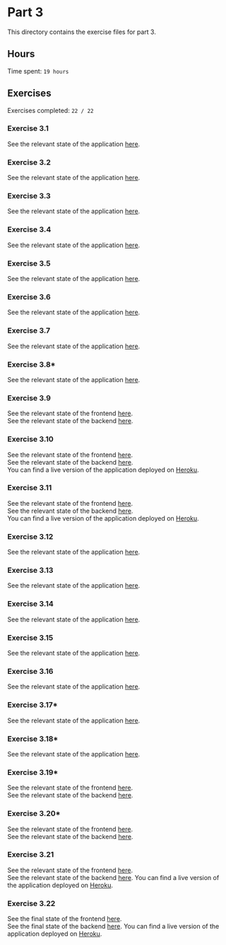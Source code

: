 # Part 3

This directory contains the exercise files for part 3.

## Hours

Time spent: `19 hours`

## Exercises

Exercises completed: `22 / 22`

### Exercise 3.1

See the relevant state of the application [here](https://github.com/rikurauhala/fullstack-part3/tree/aef0ebcb2aafc14ff9d195fc718e5f477dbe2ac4).

### Exercise 3.2

See the relevant state of the application [here](https://github.com/rikurauhala/fullstack-part3/tree/8d4366748aac3b047e403a221bdb3e4f84ad74a0).

### Exercise 3.3

See the relevant state of the application [here](https://github.com/rikurauhala/fullstack-part3/tree/f81570eacead77463b714f80af978e0057cde72c).

### Exercise 3.4

See the relevant state of the application [here](https://github.com/rikurauhala/fullstack-part3/tree/14942c12fc7768c39b81e5295a9caa2694d102f1).

### Exercise 3.5

See the relevant state of the application [here](https://github.com/rikurauhala/fullstack-part3/tree/ba0fffdd92c689446846ace085de23a26c0255b1).

### Exercise 3.6

See the relevant state of the application [here](https://github.com/rikurauhala/fullstack-part3/tree/c83504b744e89641aa0c0b7703921986564ad62e).

### Exercise 3.7

See the relevant state of the application [here](https://github.com/rikurauhala/fullstack-part3/tree/92b37b9c2ebec9122e197f1f9ffc30755bc10602).

### Exercise 3.8*

See the relevant state of the application [here](https://github.com/rikurauhala/fullstack-part3/tree/eb1b5432e51ad373e8856be020e8fd48470d6e97).

### Exercise 3.9

See the relevant state of the frontend [here](https://github.com/rikurauhala/fullstack/tree/bf2ad359a5c3632c2b6be13983a51cb56af4d57a/exercises/part03/phonebook/frontend).  
See the relevant state of the backend [here](https://github.com/rikurauhala/fullstack-part3/tree/c5aab37841743a9286e8d0f7578fc3ce9649544c).

### Exercise 3.10

See the relevant state of the frontend [here](https://github.com/rikurauhala/fullstack/tree/bf2ad359a5c3632c2b6be13983a51cb56af4d57a/exercises/part03/phonebook/frontend).  
See the relevant state of the backend [here](https://github.com/rikurauhala/fullstack-part3/tree/8d608ca442e6e125007056aea0ba0209f0aabfa5).  
You can find a live version of the application deployed on [Heroku](https://phonebook-rauhala.herokuapp.com).

### Exercise 3.11

See the relevant state of the frontend [here](https://github.com/rikurauhala/fullstack/tree/dcd5e14722080bb229fb52350627f5daba8b8628/exercises/part03/phonebook/frontend).  
See the relevant state of the backend [here](https://github.com/rikurauhala/fullstack-part3/tree/71493e01c23ef3ff37c73433f7fdac7e27b1bc11).  
You can find a live version of the application deployed on [Heroku](https://phonebook-rauhala.herokuapp.com).

### Exercise 3.12

See the relevant state of the application [here](https://github.com/rikurauhala/fullstack-part3/tree/f006f5bd1309dfc7afaaa6c5c0e4f78d6a7fbbac).

### Exercise 3.13

See the relevant state of the application [here](https://github.com/rikurauhala/fullstack-part3/tree/783434709ed1b66e2cbf0ca0ac4ec4a26a5ba297).

### Exercise 3.14

See the relevant state of the application [here](https://github.com/rikurauhala/fullstack-part3/tree/c2cf4ecdb83a3e0ddf8215a79b26dd975dee9474).

### Exercise 3.15

See the relevant state of the application [here](https://github.com/rikurauhala/fullstack-part3/tree/37f387120a560517131dcf7f856c38e750795882).

### Exercise 3.16

See the relevant state of the application [here](https://github.com/rikurauhala/fullstack-part3/tree/7b0fb7330a9e6a726290b209bddff624ae5bc101).

### Exercise 3.17*

See the relevant state of the application [here](https://github.com/rikurauhala/fullstack-part3/tree/b500082d0fc0a555b82e8fddfb86e8b01658b4ea).

### Exercise 3.18*

See the relevant state of the application [here](https://github.com/rikurauhala/fullstack-part3/tree/50ed3d98c2f0e96423030be3f125400fa329e11c).

### Exercise 3.19*

See the relevant state of the frontend [here](https://github.com/rikurauhala/fullstack/tree/9ed935c03726853e6163e204e1196b46c5b36528/exercises/part03/phonebook/frontend).  
See the relevant state of the backend [here](https://github.com/rikurauhala/fullstack-part3/tree/823c54263262d784f5d1de9b66123df49ce9024b).

### Exercise 3.20*

See the relevant state of the frontend [here](https://github.com/rikurauhala/fullstack/tree/a15ef1824223ad2b354ee0f01347c95d5eb22410/exercises/part03/phonebook/frontend).  
See the relevant state of the backend [here](https://github.com/rikurauhala/fullstack-part3/tree/27996ca41050afa7663cf34c23e6560f8b7810fe).

### Exercise 3.21

See the relevant state of the frontend [here](https://github.com/rikurauhala/fullstack/tree/a15ef1824223ad2b354ee0f01347c95d5eb22410/exercises/part03/phonebook/frontend).  
See the relevant state of the backend [here](https://github.com/rikurauhala/fullstack-part3/tree/27996ca41050afa7663cf34c23e6560f8b7810fe).
You can find a live version of the application deployed on [Heroku](https://phonebook-rauhala.herokuapp.com).

### Exercise 3.22

See the final state of the frontend [here](https://github.com/rikurauhala/fullstack/tree/main/exercises/part03/phonebook/frontend).  
See the final state of the backend [here](https://github.com/rikurauhala/fullstack-part3).
You can find a live version of the application deployed on [Heroku](https://phonebook-rauhala.herokuapp.com).
